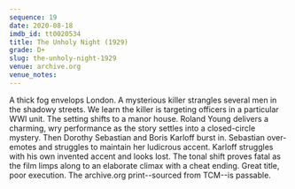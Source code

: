 ```yaml
---
sequence: 19
date: 2020-08-18
imdb_id: tt0020534
title: The Unholy Night (1929)
grade: D+
slug: the-unholy-night-1929
venue: archive.org
venue_notes:
---
```


A thick fog envelops London. A mysterious killer strangles several men in the shadowy streets. We learn the killer is targeting officers in a particular WWI unit. The setting shifts to a manor house. Roland Young delivers a charming, wry performance as the story settles into a closed-circle mystery. Then Dorothy Sebastian and Boris Karloff burst in. Sebastian over-emotes and struggles to maintain her ludicrous accent. Karloff struggles with his own invented accent and looks lost. The tonal shift proves fatal as the film limps along to an elaborate climax with a cheat ending. Great title, poor execution. The archive.org print--sourced from TCM--is passable.
